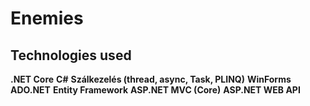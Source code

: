 # Enemies

## Technologies used

**.NET Core**
**C#** 
**Szálkezelés (thread, async, Task, PLINQ)**
**WinForms**
**ADO.NET**
**Entity Framework**
**ASP.NET MVC (Core)**
**ASP.NET WEB API**
